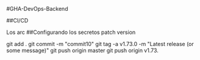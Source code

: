 #GHA-DevOps-Backend


##CI/CD

Los arc
##Configurando los secretos
patch version

git add .
git commit -m "commit10"
git tag -a v1.73.0 -m "Latest release (or some message)"
git push origin master
git push origin v1.73.